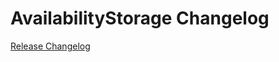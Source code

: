 # AvailabilityStorage Changelog

[Release Changelog](https://github.com/spryker/AvailabilityStorage/releases)
